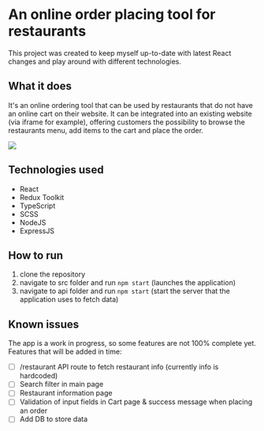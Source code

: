 # An online order placing tool for restaurants
This project was created to keep myself up-to-date with latest React changes and play around with different technologies.

## What it does

It's an online ordering tool that can be used by restaurants that do not have an online cart on their website. It can be integrated into an existing website (via iframe for example), offering customers the possibility to browse the restaurants menu, add items to the cart and place the order.

![](http://www.reactiongifs.us/wp-content/uploads/2013/10/nuh_uh_conan_obrien.gif)

## Technologies used
- React
- Redux Toolkit
- TypeScript
- SCSS
- NodeJS
- ExpressJS

## How to run
1. clone the repository
2. navigate to src folder and run `npm start` (launches the application)
2. navigate to api folder and run `npm start` (start the server that the application uses to fetch data)

## Known issues
The app is a work in progress, so some features are not 100% complete yet.
Features that will be added in time:
- [ ] /restaurant API route to fetch restaurant info (currently info is hardcoded)
- [ ] Search filter in main page
- [ ] Restaurant information page
- [ ] Validation of input fields in Cart page & success message when placing an order
- [ ] Add DB to store data
